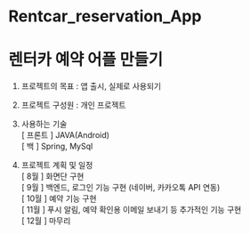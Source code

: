 # Rentcar_reservation_App
# 렌터카 예약 어플 만들기

1. 프로젝트의 목표 
: 앱 출시, 실제로 사용되기

2. 프로젝트 구성원
: 개인 프로젝트

3. 사용하는 기술   
[ 프론트 ] JAVA(Android)   
[ 백 ] Spring, MySql   

4. 프로젝트 계획 및 일정   
[ 8월 ] 화면단 구현   
[ 9월 ] 백엔드, 로그인 기능 구현 (네이버, 카카오톡 API 연동)   
[ 10월 ] 예약 기능 구현   
[ 11월 ] 푸시 알림, 예약 확인용 이메일 보내기 등 추가적인 기능 구현   
[ 12월 ] 마무리    
